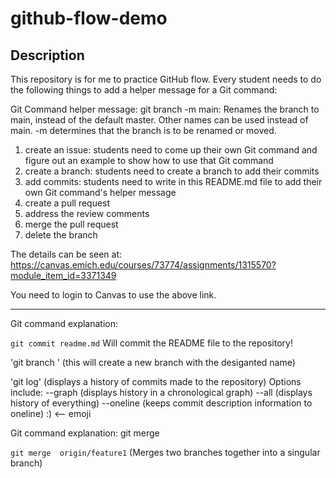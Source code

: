 # github-flow-demo
## Description
This repository is for me to practice GitHub flow. Every student needs to do the following things to add a helper message for a Git command:

Git Command helper message:
git branch -m main: Renames the branch to main, instead of the default master. Other names can be used instead of main. -m determines
that the branch is to be renamed or moved.

1. create an issue: students need to come up their own Git command and figure out an example to show how to use that Git command
2. create a branch: students need to create a branch to add their commits
3. add commits: students need to write in this README.md file to add their own Git command's helper message
4. create a pull request
5. address the review comments
6. merge the pull request
7. delete the branch

The details can be seen at: https://canvas.emich.edu/courses/73774/assignments/1315570?module_item_id=3371349

You need to login to Canvas to use the above link.

---

Git command explanation:  

`git commit readme.md` Will commit the README file to the repository!

'git branch <branch name>' (this will create a new branch with the desiganted name)

'git log' (displays a history of commits made to the repository)
    Options include: --graph (displays history in a chronological graph)
                     --all (displays history of everything)
                     --oneline (keeps commit description information to oneline) :) <-- emoji

Git command explanation: git merge

`git merge  origin/feature1` (Merges two branches together into a singular branch)

